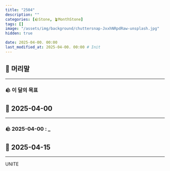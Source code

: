 ```yaml
---
title: "2504"
description: ""
categories: [🪨Stone, 🪴MonthStone]
tags: []
image: "/assets/img/background/chuttersnap-JxxhNRpdRaw-unsplash.jpg"
hidden: true

date: 2025-04-00. 00:00
last_modified_at: 2025-04-00. 00:00 # Init
---
```


## 🗿 머리말

---

### 🪨 이 달의 목표

## 🗿 2025-04-00

---

### 🪨 2025-04-00 : _

## 🗿 2025-04-15

---

UNITE  
